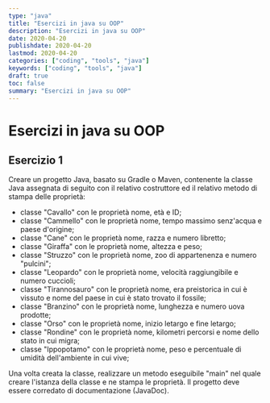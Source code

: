 ```yaml
---
type: "java"
title: "Esercizi in java su OOP"
description: "Esercizi in java su OOP"
date: 2020-04-20
publishdate: 2020-04-20
lastmod: 2020-04-20
categories: ["coding", "tools", "java"]
keywords: ["coding", "tools", "java"]
draft: true
toc: false
summary: "Esercizi in java su OOP"
---
```


# Esercizi in java su OOP

## Esercizio 1

Creare un progetto Java, basato su Gradle o Maven, contenente la classe Java assegnata di seguito con il relativo costruttore ed il relativo metodo di stampa delle proprietà:

- classe "Cavallo" con le proprietà nome, età e ID;
- classe "Cammello" con le proprietà nome, tempo massimo senz'acqua e paese d'origine;
- classe "Cane" con le proprietà nome, razza e numero libretto;
- classe "Giraffa" con le proprietà nome, altezza e peso;
- classe "Struzzo" con le proprietà nome, zoo di appartenenza e numero "pulcini";
- classe "Leopardo" con le proprietà nome, velocità raggiungibile e numero cuccioli;
- classe "Tirannosauro" con le proprietà nome, era preistorica in cui è vissuto e nome del paese in cui è stato trovato il fossile;
- classe "Branzino" con le proprietà nome, lunghezza e numero uova prodotte;
- classe "Orso" con le proprietà nome, inizio letargo e fine letargo;
- classe "Rondine" con le proprietà nome, kilometri percorsi e nome dello stato in cui migra;
- classe "Ippopotamo" con le proprietà nome, peso e percentuale di umidità dell'ambiente in cui vive;

Una volta creata la classe, realizzare un metodo eseguibile "main" nel quale creare l'istanza della classe e ne stampa le proprietà. Il progetto deve essere corredato di documentazione (JavaDoc).
